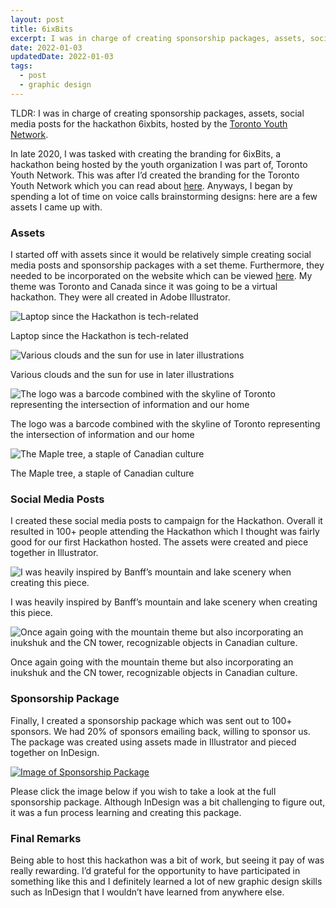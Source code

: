 ```yaml
---
layout: post
title: 6ixBits
excerpt: I was in charge of creating sponsorship packages, assets, social media posts for the hackathon 6ixbits, hosted by the Toronto Youth Network.
date: 2022-01-03
updatedDate: 2022-01-03
tags:
  - post
  - graphic design
---
```

TLDR: I was in charge of creating sponsorship packages, assets, social media posts for the hackathon 6ixbits, hosted by the [Toronto Youth Network](../toronto-youth-network). 

In late 2020, I was tasked with creating the branding for 6ixBits, a hackathon being hosted by the youth organization I was part of, Toronto Youth Network. This was after I’d created the branding for the Toronto Youth Network which you can read about [here](../toronto-youth-network). Anyways, I began by spending a lot of time on voice calls brainstorming designs: here are a few assets I came up with.

### Assets

I started off with assets since it would be relatively simple creating social media posts and sponsorship packages with a set theme. Furthermore, they needed to be incorporated on the website which can be viewed [here](https://torontoyouthnetwork.com/6ixbits). My theme was Toronto and Canada since it was going to be a virtual hackathon. They were all created in Adobe Illustrator.

![Laptop since the Hackathon is tech-related](/6ixBits/Untitled.png)

Laptop since the Hackathon is tech-related

![Various clouds and the sun for use in later illustrations](/6ixBits/6bcntowerbackground.svg)

Various clouds and the sun for use in later illustrations

![The logo was a barcode combined with the skyline of Toronto representing the intersection of information and our home](/6ixBits/6blogo.svg)

The logo was a barcode combined with the skyline of Toronto representing the intersection of information and our home

![The Maple tree, a staple of Canadian culture](/6ixBits/6btree.svg)

The Maple tree, a staple of Canadian culture

### Social Media Posts

I created these social media posts to campaign for the Hackathon. Overall it resulted in 100+ people attending the Hackathon which I thought was fairly good for our first Hackathon hosted. The assets were created and piece together in Illustrator.

![I was heavily inspired by Banff’s mountain and lake scenery when creating this piece.](/6ixbits/6bgiftcard_giveaway.png)

I was heavily inspired by Banff’s mountain and lake scenery when creating this piece.

![Once again going with the mountain theme but also incorporating an inukshuk and the CN tower, recognizable objects in Canadian culture.](/6ixbits/TRSS_promo.png)

Once again going with the mountain theme but also incorporating an inukshuk and the CN tower, recognizable objects in Canadian culture.

### Sponsorship Package

Finally, I created a sponsorship package which was sent out to 100+ sponsors. We had 20% of sponsors emailing back, willing to sponsor us. The package was created using assets made in Illustrator and pieced together on InDesign. 

[![Image of Sponsorship Package](/6ixBits/sponsorshipPackage.png)](/6ixBits/6ixBits_Sponsorship.pdf)

Please click the image below if you wish to take a look at the full sponsorship package. Although InDesign was a bit challenging to figure out, it was a fun process learning and creating this package.

### Final Remarks

Being able to host this hackathon was a bit of work, but seeing it pay of was really rewarding. I’d grateful for the opportunity to have participated in something like this and I definitely learned a lot of new graphic design skills such as InDesign that I wouldn’t have learned from anywhere else. 
